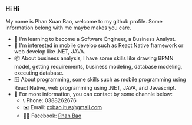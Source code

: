 ### __Hi Hi__
My name is Phan Xuan Bao, welcome to my github profile. Some information belong with me maybe makes you care.
- 📗 I'm learning to become a Software Engineer, a Business Analyst.
- 🧩 I'm interested in mobile develop such as React Native framework or web develop like .NET, JAVA.
- 📦 About business analysis, I have some skills  like drawing BPMN model, getting requirements, business modeling, database modeling, executing database.
- 🪟 About programming, some skills such as mobile programming using React Native, web programming using .NET, JAVA, and Javascript.
- 🤙 For more information, you can contact by some channle below:
     - 📞 Phone: 0388262676
     - ✉️ Email: pxbao.itus@gmail.com
     - 🙎‍♂️ Facebook: [Phan Bao](https://facebook.com/pxbao.cake)




